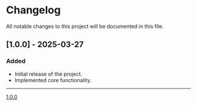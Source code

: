 # Changelog

All notable changes to this project will be documented in this file.

## [1.0.0] - 2025-03-27

### Added

- Initial release of the project.
- Implemented core functionality.

---

[1.0.0]()
